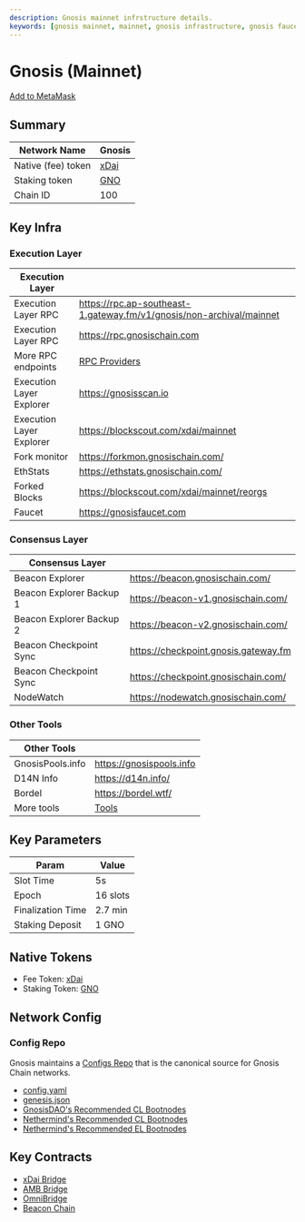 ```yaml
---
description: Gnosis mainnet infrstructure details.
keywords: [gnosis mainnet, mainnet, gnosis infrastructure, gnosis faucet, gno, xdai]
---
```


# Gnosis (Mainnet)

[Add to MetaMask](https://shanejonas.github.io/metamask-link/deep?method=wallet_addEthereumChain&params[0][chainId]=0x64&params[0][chainName]=Gnosis&params[0][rpcUrls][0]=https://rpc.gnosischain.com&params[0][nativeCurrency][name]=xDAI&params[0][nativeCurrency][symbol]=xDAI&params[0][nativeCurrency][decimals]=18&params[0][blockExplorerUrls][0]=https://blockscout.com/xdai/mainnet)

## Summary

| Network Name                   | Gnosis                                                        |
| ------------------------------ | ------------------------------------------------------------- |
| Native (fee) token             | [xDai](../tokens/xdai.md)                                     |
| Staking token                  | [GNO](../tokens/gno.md)                                       |
| Chain ID                       | 100                                                           |

## Key Infra

### Execution Layer

| Execution Layer                |                                                                      |
| ------------------------------ | -------------------------------------------------------------------- |
| Execution Layer RPC            | https://rpc.ap-southeast-1.gateway.fm/v1/gnosis/non-archival/mainnet |
| Execution Layer RPC            | https://rpc.gnosischain.com                                          |
| More RPC endpoints             | [RPC Providers](../../tools/rpc/README.mdx)                          |
| Execution Layer Explorer       | https://gnosisscan.io                                                |
| Execution Layer Explorer       | https://blockscout.com/xdai/mainnet                                  |
| Fork monitor                   | https://forkmon.gnosischain.com/                                     |
| EthStats                       | https://ethstats.gnosischain.com/                                    |
| Forked Blocks                  | https://blockscout.com/xdai/mainnet/reorgs                           |
| Faucet                         | https://gnosisfaucet.com                                             |



### Consensus Layer

| Consensus Layer                |                                                               |
| ------------------------------ | ------------------------------------------------------------- |
| Beacon Explorer                | https://beacon.gnosischain.com/                               |
| Beacon Explorer Backup 1       | https://beacon-v1.gnosischain.com/                            |
| Beacon Explorer Backup 2       | https://beacon-v2.gnosischain.com/                            |
| Beacon Checkpoint Sync         | https://checkpoint.gnosis.gateway.fm                          |
| Beacon Checkpoint Sync         | https://checkpoint.gnosischain.com/                           |
| NodeWatch                      | https://nodewatch.gnosischain.com/                            |

### Other Tools

| Other Tools                    |                                                               |
| ------------------------------ | ------------------------------------------------------------- |
| GnosisPools.info               | https://gnosispools.info                                      |
| D14N Info                      | https://d14n.info/                                            |
| Bordel                         | https://bordel.wtf/                                           |
| More tools                     | [Tools](../../tools/README.md)                                |


## Key Parameters
| Param             | Value     |
| ----------------- | --------- |
| Slot Time         | 5s        |
| Epoch             | 16 slots  |
| Finalization Time | 2.7 min   |
| Staking Deposit   | 1 GNO     |

## Native Tokens

- Fee Token: [xDai](../tokens/xdai.md)
- Staking Token: [GNO](../tokens/gno.md)

## Network Config
### Config Repo

Gnosis maintains a [Configs Repo](https://github.com/gnosischain/configs/) that is the canonical source for Gnosis Chain networks.


* [config.yaml](https://github.com/gnosischain/configs/blob/main/mainnet/config.yaml)
* [genesis.json](https://github.com/gnosischain/configs/blob/main/mainnet/genesis.json)
* [GnosisDAO's Recommended CL Bootnodes](https://github.com/gnosischain/configs/blob/main/mainnet/bootnodes.yaml)
* [Nethermind's Recommended CL Bootnodes](https://github.com/NethermindEth/ansible-deployments/blob/main/poa_networks/gnosis/inventory/data/bootnodes-beacon.json)
* [Nethermind's Recommended EL Bootnodes](https://github.com/NethermindEth/ansible-deployments/blob/main/poa_networks/gnosis/inventory/data/bootnodes-execution.json)


## Key Contracts

- [xDai Bridge](../../bridges/tokenbridge/xdai-bridge#key-contracts)
- [AMB Bridge](../../bridges/tokenbridge/amb-bridge#key-contracts)
- [OmniBridge](../../bridges/tokenbridge/omnibridge#key-contracts)
- [Beacon Chain](../../specs/gbc/README.md)